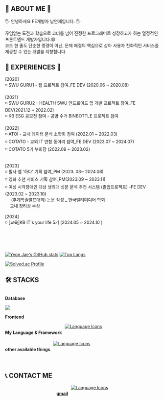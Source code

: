 <br>

## 💛 ABOUT ME 💛
<p>  🖐️ 안녕하세요 FE개발자 남연재입니다. 🖐️ </p>
<aside>
끊임없는 도전과 학습으로 코더를 넘어 진정한 프로그래머로 성장하고자 하는 열정적인 프론트엔드 개발자입니다.😄<br>
코드 한 줄도 단순한 명령이 아닌, 문제 해결의 핵심으로 삼아 사용자 친화적인 서비스를 제공할 수 있는 개발을 지향합니다.

</aside>


## 💛 EXPERIENCES 💛
[2020]<br>
◽ SWU GURU1 - 웹 프로젝트 참여_FE DEV (2020.06 ~ 2020.08) <br><br/>
[2021]<br/>
◽ SWU GURU2 - HEALTH SWU 안드로이드 앱 개발 프로젝트 참여_FE DEV(2021.12 ~ 2022.02)<br>
◽ KB ESG 공모전 참여 - 공병 수거 BINBOTTLE 프로젝트 참여<br><br/>
[2022]<br/>
◽ ATOI - 교내 데이터 분석 소학회 참여 (2022.01 ~ 2022.03)<br>
◽ COTATO - 교외 IT 연합 동아리 참여_FE DEV (2023.07 ~ 2024.07)<br>
◽ COTATO 5기 부회장 (2022.09 ~ 2023.02)<br><br/>

[2023]<br/>
◽ 필사 앱 '하다' 기획 참여_PM (2023. 03~ 2024.08) <br>
◽ 영화 추천 서비스 기획 참여_PM(2023.09 ~ 2023.11)<br>
◽ 여성 시각장애인 대상 생리대 성분 분석 추천 시스템 (졸업프로젝트) -FE DEV (2023.02 ~ 2023.10)<br>
&nbsp; &nbsp;&nbsp;  (추계학술발표대회) 논문 작성 _ 한국멀티미디어 학회 <br>
&nbsp;&nbsp;&nbsp;   교내 장려상 수상 <br><br/>
[2024]<br/>
◽ [교육]KB IT's your life 5기 (2024.05 ~ 2024.10 )<br><br><br><br><br>
       
<!--(위 소개와 연관된 프로젝트의 링크를 달아주세요.)-->


[![Yeon Jae's GitHub stats](https://github-readme-stats.vercel.app/api?username=yeon-jae)](https://github.com/yeon-jae/github-readme-stats)
﻿[![Top Langs](https://github-readme-stats.vercel.app/api/top-langs/?username=yeon-jae&langs_count=10&layout=compact&theme=dark)](https://github.com/yeon-jae/yeon-jae)

[![Solved.ac Profile](http://mazassumnida.wtf/api/v2/generate_badge?boj=hello99)](https://solved.ac/hello99/)


## 🛠️ STACKS
<div style="display:flex; flex-direction:column; align-items:flex-start;">
    <!-- Database -->
    <p><strong>Database</strong></p>
    <div>
        <img src="https://img.shields.io/badge/mysql-4479A1?style=for-the-badge&logo=mysql&logoColor=white"> 
    </div>
    <!-- Frontend 📚-->
    <p><strong>Frontend</strong></p>
<!--     <div>
        <img src="https://img.shields.io/badge/html5-E34F26?style=flat-square&logo=html5&logoColor=white"> 
        <img src="https://img.shields.io/badge/React-61DAFB?style=flat-square&logo=React&logoColor=black"> 
        <img src="https://img.shields.io/badge/ReactNative-61DAFB?style=flat-square&logo=React&logoColor=black"> 
        <img src="https://img.shields.io/badge/css-1572B6?style=flat-square&logo=css3&logoColor=white"> 
        <img src="https://img.shields.io/badge/javascript-F7DF1E?style=flat-square&logo=javascript&logoColor=black"> 
        <img src="https://img.shields.io/badge/bootstrap-7952B3?style=flat-square&logo=bootstrap&logoColor=white">
    </div> -->
<div style="display: flex; justify-content: center; gap: 10px;">
    <h4> My Language & Framework </h4>
    <a href="https://skillicons.dev">
        <img src="https://skillicons.dev/icons?i=react,ts,js,vue,html,css,styledcomponents,sass" alt="Language Icons"/>
    </a>
</div>
<div style="display: flex; justify-content: center; gap: 10px;">
    <h4> other available things </h4>
    <a href="https://skillicons.dev">
        <img src="https://skillicons.dev/icons?i=py,php,nodejs,mysql,figma" alt="Language Icons"/>
    </a>
</div>


</div><br>
</div>






## 📞 CONTACT ME
<div style="display: flex; justify-content: center; gap: 10px;">
    <a href="mailto:yeonjae.dev@gmail.com">
        <h4>gmail</h4>
    </a>
    <a href="mailto:your-email@gmail.com">
        <img src="https://skillicons.dev/icons?i=gmail" alt="Language Icons"/>
    </a>
</div>

